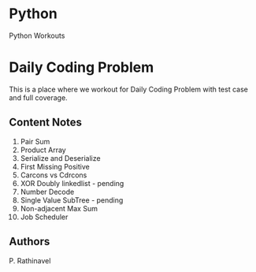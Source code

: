 # Python
Python Workouts

# Daily Coding Problem

This is a place where we workout for Daily Coding Problem with test case and full coverage.

## Content Notes

1. Pair Sum
2. Product Array
3. Serialize and Deserialize 
4. First Missing Positive
5. Carcons vs Cdrcons
6. XOR Doubly linkedlist - pending
7. Number Decode
8. Single Value SubTree - pending
9. Non-adjacent Max Sum
10. Job Scheduler

## Authors 
P. Rathinavel
